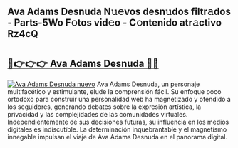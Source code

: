 ## Ava Adams Desnuda N𝚞𝚎vos desn𝚞dos filtr𝚊dos - Parts-5Wo F𝚘tos vid𝚎o - C𝚘ntenido atr𝚊ctivo Rz4cQ

# <h2><a href="http://mb6qo5.tromn.icu/?c=Ava+Adams+Desnuda">🔗👉👉👉 Ava Adams Desnuda 🔗🔗</a></h2>

[![Ava Adams Desnuda nuevo](https://i.imgur.com/pEAQMta.gif)](http://mb6qo5.tromn.icu/?c=Ava+Adams+Desnuda)
Ava Adams Desnuda, un personaje multifacético y estimulante, elude la comprensión fácil. Su enfoque poco ortodoxo para construir una personalidad web ha magnetizado y ofendido a los seguidores, generando debates sobre la expresión artística, la privacidad y las complejidades de las comunidades virtuales. Independientemente de sus decisiones futuras, su influencia en los medios digitales es indiscutible. La determinación inquebrantable y el magnetismo innegable impulsan el viaje de Ava Adams Desnuda en el panorama digital.
